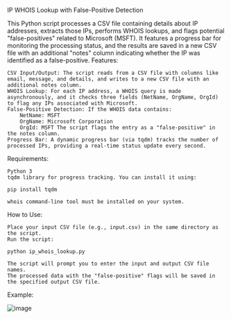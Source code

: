 
IP WHOIS Lookup with False-Positive Detection

This Python script processes a CSV file containing details about IP addresses, extracts those IPs, performs WHOIS lookups, and flags potential "false-positives" related to Microsoft (MSFT). It features a progress bar for monitoring the processing status, and the results are saved in a new CSV file with an additional "notes" column indicating whether the IP was identified as a false-positive.
Features:

    CSV Input/Output: The script reads from a CSV file with columns like email, message, and details, and writes to a new CSV file with an additional notes column.
    WHOIS Lookup: For each IP address, a WHOIS query is made asynchronously, and it checks three fields (NetName, OrgName, OrgId) to flag any IPs associated with Microsoft.
    False-Positive Detection: If the WHOIS data contains:
        NetName: MSFT
        OrgName: Microsoft Corporation
        OrgId: MSFT The script flags the entry as a "false-positive" in the notes column.
    Progress Bar: A dynamic progress bar (via tqdm) tracks the number of processed IPs, providing a real-time status update every second.

Requirements:

    Python 3
    tqdm library for progress tracking. You can install it using:

    pip install tqdm

    whois command-line tool must be installed on your system.

How to Use:

    Place your input CSV file (e.g., input.csv) in the same directory as the script.
    Run the script:

    python ip_whois_lookup.py

    The script will prompt you to enter the input and output CSV file names.
    The processed data with the "false-positive" flags will be saved in the specified output CSV file.

Example:



![image](https://github.com/user-attachments/assets/2b15d6b0-f073-48ed-906a-7b024a33e4e9)

